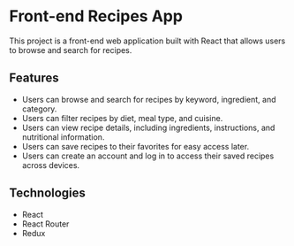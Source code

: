# Front-end Recipes App

This project is a front-end web application built with React that allows users to browse and search for recipes.

## Features

- Users can browse and search for recipes by keyword, ingredient, and category.
- Users can filter recipes by diet, meal type, and cuisine.
- Users can view recipe details, including ingredients, instructions, and nutritional information.
- Users can save recipes to their favorites for easy access later.
- Users can create an account and log in to access their saved recipes across devices.

## Technologies

- React
- React Router
- Redux


